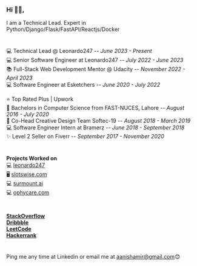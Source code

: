 ### Hi 👋🏽,

I am a Technical Lead. Expert in Python/Django/Flask/FastAPI/Reactjs/Docker<br/>
#
💻 Technical Lead @ Leonardo247 -- _June 2023 - Present_<br/>
💻 Senior Software Engineer at Leonardo247 -- _July 2022 - June 2023_ <br/>
📚 Full-Stack Web Development Mentor @ Udacity -- _November 2022 - April 2023_ <br/>
💻 Software Engineer at Esketchers -- _June 2020 - July 2022_<br/>

⭐️ Top Rated Plus | Upwork<br/>
📕 Bachelors in Computer Science from FAST-NUCES, Lahore  -- _August 2016 - July 2020_<br/>
🎉 Co-Head Creative Design Team Softec-19 -- _August 2018 - March 2019_<br/>
💻 Software Engineer Intern at Bramerz -- _June 2018 - September 2018_<br/>
✨ Level 2 Seller on Fiverr -- _September 2017 - November 2020_<br/>
#
**Projects Worked on**<br/>
💻 [leonardo247](https://www.leonardo247.com)<br/>
🖥 [slotswise.com](https://www.slotswise.com)<br/>
💻 [surmount.ai](https://www.surmount.ai)<br/>
💻 [ophycare.com](https://www.ophycare.com)<br/>

#
**[StackOverflow](https://stackoverflow.com/users/11037093/aanish-amir)**   <br/>
**[Dribbble](https://dribbble.com/Aanish)**  <br/>
**[LeetCode](https://leetcode.com/Aanish97)**   <br/>
**[Hackerrank](https://www.hackerrank.com/aanishamir)**   <br/>

#
Ping me any time at Linkedin or email me at aanishamir@gmail.com😊
